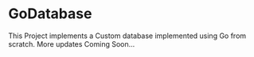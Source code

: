 # GoDatabase

This Project implements a Custom database implemented using Go from scratch. More updates Coming Soon...